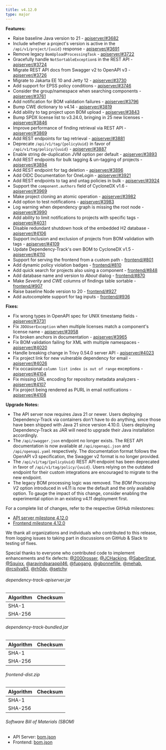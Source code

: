 ```yaml
---
title: v4.12.0
type: major
---
```


**Features:**

* Raise baseline Java version to 21 - [apiserver/#3682]
* Include whether a project's version is active in the `/api/v1/project/{uuid}` response - [apiserver/#3691]
* Remove legacy `BomUploadProcessingTask` - [apiserver/#3722]
* Gracefully handle `NotSortableException`s in the REST API - [apiserver/#3724]
* Migrate REST API docs from Swagger v2 to OpenAPI v3 - [apiserver/#3726]
* Migrate to Jakarta EE 10 and Jetty 12 - [apiserver/#3730]
* Add support for EPSS policy conditions - [apiserver/#3746]
* Consider the group/namespace when searching components - [apiserver/#3761]
* Add notification for BOM validation failures - [apiserver/#3796]
* Bump CWE dictionary to v4.14 - [apiserver/#3819]
* Add ability to tag project upon BOM upload - [apiserver/#3843]
* Bump SPDX license list to v3.24.0, bringing in 25 new licenses - [apiserver/#3846]
* Improve performance of finding retrieval via REST API - [apiserver/#3869]
* Add REST endpoints for tag retrieval - [apiserver/#3881]
* Deprecate `/api/v1/tag/{policyUuid}` in favor of `/api/v1/tag/policy/{uuid}` - [apiserver/#3887]
* Enable string de-duplication JVM option per default - [apiserver/#3893]
* Add REST endpoints for bulk tagging & un-tagging of projects - [apiserver/#3894]
* Add REST endpoint for tag deletion - [apiserver/#3896]
* Add OIDC Documentation for OneLogin - [apiserver/#3921]
* Add REST endpoints to tag and untag policies in bulk - [apiserver/#3924]
* Support the `component.authors` field of CycloneDX v1.6 - [apiserver/#3969]
* Make project cloning an atomic operation - [apiserver/#3982]
* Add option to test notifications - [apiserver/#3983]
* Log warning when dependency graph is missing the root node - [apiserver/#3990]
* Add ability to limit notifications to projects with specific tags - [apiserver/#4031]
* Disable redundant shutdown hook of the embedded H2 database - [apiserver/#4106]
* Support inclusion and exclusion of projects from BOM validation with tags - [apiserver/#4109]
* Update Dependency-Track's own BOM to CycloneDX v1.5 - [apiserver/#4110]
* Support for serving the frontend from a custom path - [frontend/#801]
* Add dynamic policy violation badges - [frontend/#810]
* Add quick search for projects also using a component - [frontend/#848]
* Add database name and version to *About* dialog - [frontend/#870]
* Make *Severity* and *CWE* columns of findings table sortable - [frontend/#907]
* Raise baseline Node version to 20 - [frontend/#927]
* Add autocomplete support for tag inputs - [frontend/#936]

**Fixes:**

* Fix wrong types in OpenAPI spec for UNIX timestamp fields - [apiserver/#3731]
* Fix `JDOUserException` when multiple licenses match a component's license name - [apiserver/#3958]
* Fix broken anchors in documentation - [apiserver/#3965]
* Fix BOM validation failing for XML with multiple namespaces - [apiserver/#4020]
* Handle breaking change in Trivy 0.54.0 server API - [apiserver/#4023]
* Fix project link for new vulnerable dependency for email - [apiserver/#4026]
* Fix occasional `column list index is out of range` exceptions - [apiserver/#4104]
* Fix missing URL encoding for repository metadata analyzers - [apiserver/#4107]
* Fix project being rendered as PURL in email notifications - [apiserver/#4108]

**Upgrade Notes:**

* The API server now requires Java 21 or newer. Users deploying Dependency-Track via containers
don't have to do anything, since those have been shipped with Java 21 since version 4.10.0.
Users deploying Dependency-Track as JAR will need to upgrade their Java installation accordingly.
* The `/api/swagger.json` endpoint no longer exists. The REST API documentation is now available
at `/api/openapi.json` and `/api/openapi.yaml` respectively. The documentation format follows
the OpenAPI v3 specification, the Swagger v2 format is no longer provided.
* The `/api/v1/tag/{policyUuid}` REST API endpoint has been deprecated in favor of
`/api/v1/tag/policy/{uuid}`. Users relying on the outdated endpoint for their custom integrations
are encouraged to migrate to the new endpoint.
* The legacy BOM processing logic was removed. The *BOM Processing V2* option introduced in v4.11 is now the default
and the only available option. To gauge the impact of this change, consider enabling the experimental option in
an existing v4.11 deployment first.

For a complete list of changes, refer to the respective GitHub milestones:

* [API server milestone 4.12.0](https://github.com/DependencyTrack/dependency-track/milestone/27?closed=1)
* [Frontend milestone 4.12.0](https://github.com/DependencyTrack/frontend/milestone/21?closed=1)

We thank all organizations and individuals who contributed to this release, from logging issues to taking part in discussions on GitHub & Slack to testing of fixes.

Special thanks to everyone who contributed code to implement enhancements and fix defects:
[@2000rosser], [@JCHacking], [@SaberStrat], [@Squixx], [@aravindparappil46], [@fupgang], [@gbonnefille], [@mehab],
[@rcsilva83], [@rh0dy], [@setchy]

###### dependency-track-apiserver.jar

| Algorithm | Checksum |
|:----------|:---------|
| SHA-1     |          |
| SHA-256   |          |

###### dependency-track-bundled.jar

| Algorithm | Checksum |
|:----------|:---------|
| SHA-1     |          |
| SHA-256   |          |

###### frontend-dist.zip

| Algorithm | Checksum |
|:----------|:---------|
| SHA-1     |          |
| SHA-256   |          |

###### Software Bill of Materials (SBOM)

* API Server: [bom.json](https://github.com/DependencyTrack/dependency-track/releases/download/4.12.0/bom.json)
* Frontend: [bom.json](https://github.com/DependencyTrack/frontend/releases/download/4.12.0/bom.json)

[apiserver/#3682]: https://github.com/DependencyTrack/dependency-track/pull/3682
[apiserver/#3691]: https://github.com/DependencyTrack/dependency-track/pull/3691
[apiserver/#3722]: https://github.com/DependencyTrack/dependency-track/pull/3722
[apiserver/#3724]: https://github.com/DependencyTrack/dependency-track/pull/3724
[apiserver/#3726]: https://github.com/DependencyTrack/dependency-track/pull/3726
[apiserver/#3730]: https://github.com/DependencyTrack/dependency-track/pull/3730
[apiserver/#3731]: https://github.com/DependencyTrack/dependency-track/pull/3731
[apiserver/#3746]: https://github.com/DependencyTrack/dependency-track/pull/3746
[apiserver/#3761]: https://github.com/DependencyTrack/dependency-track/pull/3761
[apiserver/#3796]: https://github.com/DependencyTrack/dependency-track/pull/3796
[apiserver/#3819]: https://github.com/DependencyTrack/dependency-track/pull/3819
[apiserver/#3843]: https://github.com/DependencyTrack/dependency-track/pull/3843
[apiserver/#3846]: https://github.com/DependencyTrack/dependency-track/pull/3846
[apiserver/#3869]: https://github.com/DependencyTrack/dependency-track/pull/3869
[apiserver/#3881]: https://github.com/DependencyTrack/dependency-track/pull/3881
[apiserver/#3887]: https://github.com/DependencyTrack/dependency-track/pull/3887
[apiserver/#3893]: https://github.com/DependencyTrack/dependency-track/pull/3893
[apiserver/#3894]: https://github.com/DependencyTrack/dependency-track/pull/3894
[apiserver/#3896]: https://github.com/DependencyTrack/dependency-track/pull/3896
[apiserver/#3921]: https://github.com/DependencyTrack/dependency-track/pull/3921
[apiserver/#3924]: https://github.com/DependencyTrack/dependency-track/pull/3924
[apiserver/#3958]: https://github.com/DependencyTrack/dependency-track/pull/3958
[apiserver/#3965]: https://github.com/DependencyTrack/dependency-track/pull/3965
[apiserver/#3969]: https://github.com/DependencyTrack/dependency-track/pull/3969
[apiserver/#3982]: https://github.com/DependencyTrack/dependency-track/pull/3982
[apiserver/#3983]: https://github.com/DependencyTrack/dependency-track/pull/3983
[apiserver/#3990]: https://github.com/DependencyTrack/dependency-track/pull/3990
[apiserver/#4020]: https://github.com/DependencyTrack/dependency-track/pull/4020
[apiserver/#4023]: https://github.com/DependencyTrack/dependency-track/pull/4023
[apiserver/#4026]: https://github.com/DependencyTrack/dependency-track/pull/4026
[apiserver/#4031]: https://github.com/DependencyTrack/dependency-track/pull/4031
[apiserver/#4104]: https://github.com/DependencyTrack/dependency-track/pull/4104
[apiserver/#4106]: https://github.com/DependencyTrack/dependency-track/pull/4106
[apiserver/#4107]: https://github.com/DependencyTrack/dependency-track/pull/4107
[apiserver/#4108]: https://github.com/DependencyTrack/dependency-track/pull/4108
[apiserver/#4109]: https://github.com/DependencyTrack/dependency-track/pull/4109
[apiserver/#4110]: https://github.com/DependencyTrack/dependency-track/pull/4110

[frontend/#801]: https://github.com/DependencyTrack/frontend/pull/801
[frontend/#810]: https://github.com/DependencyTrack/frontend/pull/810
[frontend/#848]: https://github.com/DependencyTrack/frontend/pull/848
[frontend/#870]: https://github.com/DependencyTrack/frontend/pull/870
[frontend/#907]: https://github.com/DependencyTrack/frontend/pull/907
[frontend/#927]: https://github.com/DependencyTrack/frontend/pull/927
[frontend/#936]: https://github.com/DependencyTrack/frontend/pull/936

[@2000rosser]: https://github.com/2000rosser
[@JCHacking]: https://github.com/JCHacking
[@SaberStrat]: https://github.com/SaberStrat
[@Squixx]: https://github.com/Squixx
[@aravindparappil46]: https://github.com/aravindparappil46
[@fupgang]: https://github.com/fupgang
[@gbonnefille]: https://github.com/gbonnefille
[@mehab]: https://github.com/mehab
[@rcsilva83]: https://github.com/rcsilva83
[@rh0dy]: https://github.com/rh0dy
[@setchy]: https://github.com/setchy